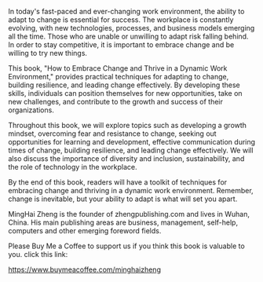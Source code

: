 
In today's fast-paced and ever-changing work environment, the ability to adapt to change is essential for success. The workplace is constantly evolving, with new technologies, processes, and business models emerging all the time. Those who are unable or unwilling to adapt risk falling behind. In order to stay competitive, it is important to embrace change and be willing to try new things.

This book, "How to Embrace Change and Thrive in a Dynamic Work Environment," provides practical techniques for adapting to change, building resilience, and leading change effectively. By developing these skills, individuals can position themselves for new opportunities, take on new challenges, and contribute to the growth and success of their organizations.

Throughout this book, we will explore topics such as developing a growth mindset, overcoming fear and resistance to change, seeking out opportunities for learning and development, effective communication during times of change, building resilience, and leading change effectively. We will also discuss the importance of diversity and inclusion, sustainability, and the role of technology in the workplace.

By the end of this book, readers will have a toolkit of techniques for embracing change and thriving in a dynamic work environment. Remember, change is inevitable, but your ability to adapt is what will set you apart.

MingHai Zheng is the founder of zhengpublishing.com and lives in Wuhan, China. His main publishing areas are business, management, self-help, computers and other emerging foreword fields.

Please Buy Me a Coffee to support us if you think this book is valuable to you. click this link:

https://www.buymeacoffee.com/minghaizheng
